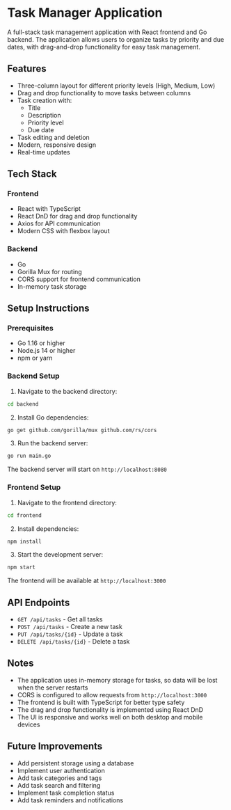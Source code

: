 # Task Manager Application

A full-stack task management application with React frontend and Go backend. The application allows users to organize tasks by priority and due dates, with drag-and-drop functionality for easy task management.

## Features

- Three-column layout for different priority levels (High, Medium, Low)
- Drag and drop functionality to move tasks between columns
- Task creation with:
  - Title
  - Description
  - Priority level
  - Due date
- Task editing and deletion
- Modern, responsive design
- Real-time updates

## Tech Stack

### Frontend
- React with TypeScript
- React DnD for drag and drop functionality
- Axios for API communication
- Modern CSS with flexbox layout

### Backend
- Go
- Gorilla Mux for routing
- CORS support for frontend communication
- In-memory task storage

## Setup Instructions

### Prerequisites
- Go 1.16 or higher
- Node.js 14 or higher
- npm or yarn

### Backend Setup
1. Navigate to the backend directory:
```bash
cd backend
```

2. Install Go dependencies:
```bash
go get github.com/gorilla/mux github.com/rs/cors
```

3. Run the backend server:
```bash
go run main.go
```

The backend server will start on `http://localhost:8080`

### Frontend Setup
1. Navigate to the frontend directory:
```bash
cd frontend
```

2. Install dependencies:
```bash
npm install
```

3. Start the development server:
```bash
npm start
```

The frontend will be available at `http://localhost:3000`

## API Endpoints

- `GET /api/tasks` - Get all tasks
- `POST /api/tasks` - Create a new task
- `PUT /api/tasks/{id}` - Update a task
- `DELETE /api/tasks/{id}` - Delete a task

## Notes

- The application uses in-memory storage for tasks, so data will be lost when the server restarts
- CORS is configured to allow requests from `http://localhost:3000`
- The frontend is built with TypeScript for better type safety
- The drag and drop functionality is implemented using React DnD
- The UI is responsive and works well on both desktop and mobile devices

## Future Improvements

- Add persistent storage using a database
- Implement user authentication
- Add task categories and tags
- Add task search and filtering
- Implement task completion status
- Add task reminders and notifications
